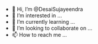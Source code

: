 - 👋 Hi, I’m @DesaiSujayeendra
- 👀 I’m interested in ...
- 🌱 I’m currently learning ...
- 💞️ I’m looking to collaborate on ...
- 📫 How to reach me ...

<!---
DesaiSujayeendra/DesaiSujayeendra is a ✨ special ✨ repository because its `README.md` (this file) appears on your GitHub profile.
You can click the Preview link to take a look at your changes.
--->
